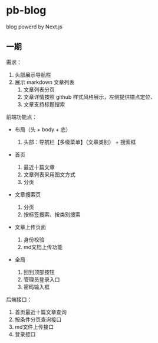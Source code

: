 # pb-blog

blog powerd by Next.js

## 一期

需求：

1. 头部展示导航栏
2. 展示 markdown 文章列表
   1. 文章列表分页
   2. 文章详情按照 github 样式风格展示，左侧提供锚点定位、
   3. 文章支持标题搜索


前端功能点：

* 布局（头 + body + 底）

  1. 头部：导航栏【多级菜单】（文章类别） + 搜索框
* 首页

  1. 最近十篇文章
  2. 文章列表采用图文方式
  3. 分页
* 文章搜索页

  1. 分页
  2. 按标签搜索、按类别搜索
* 文章上传页面

  1. 身份校验
  2. md文档上传功能
* 全局

  1. 回到顶部按钮
  2. 管理员登录入口
  3. 密码输入框


后端接口：

1. 首页最近十篇文章查询
2. 按条件分页查询接口
3. md文件上传接口
4. 登录接口
